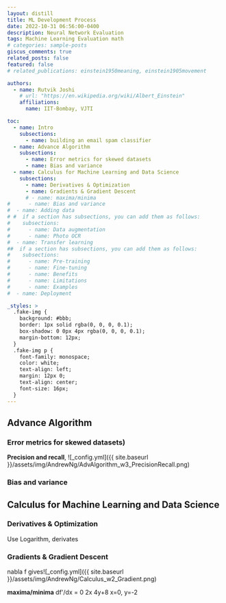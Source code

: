 ```yaml
---
layout: distill
title: ML Development Process
date: 2022-10-31 06:56:00-0400
description: Neural Network Evaluation
tags: Machine Learning Evaluation math
# categories: sample-posts
giscus_comments: true
related_posts: false
featured: false
# related_publications: einstein1950meaning, einstein1905movement

authors:
  - name: Rutvik Joshi
    # url: "https://en.wikipedia.org/wiki/Albert_Einstein"
    affiliations:
      name: IIT-Bombay, VJTI

toc:
  - name: Intro
    subsections:
      - name: building an email spam classifier
  - name: Advance Algorithm
    subsections:
      - name: Error metrics for skewed datasets
      - name: Bias and variance
  - name: Calculus for Machine Learning and Data Science
    subsections:
      - name: Derivatives & Optimization
      - name: Gradients & Gradient Descent
      # - name: maxima/minima
#      - name: Bias and variance
#  - name: Adding data
# #  if a section has subsections, you can add them as follows:
#    subsections:
#      - name: Data augmentation
#      - name: Photo OCR 
#  - name: Transfer learning
##  if a section has subsections, you can add them as follows:
#    subsections:
#      - name: Pre-training
#      - name: Fine-tuning
#      - name: Benefits
#      - name: Limitations
#      - name: Examples
#  - name: Deployment

_styles: >
  .fake-img {
    background: #bbb;
    border: 1px solid rgba(0, 0, 0, 0.1);
    box-shadow: 0 0px 4px rgba(0, 0, 0, 0.1);
    margin-bottom: 12px;
  }
  .fake-img p {
    font-family: monospace;
    color: white;
    text-align: left;
    margin: 12px 0;
    text-align: center;
    font-size: 16px;
  }
---
```

## Advance Algorithm

### Error metrics for skewed datasets) 
**Precision and recall**,
![_config.yml]({{ site.baseurl }}/assets/img/AndrewNg/AdvAlgorithm_w3_PrecisionRecall.png)

### Bias and variance

## Calculus for Machine Learning and Data Science
### Derivatives & Optimization
Use Logarithm, derivates

### Gradients & Gradient Descent
nabla f gives![_config.yml]({{ site.baseurl }}/assets/img/AndrewNg/Calculus_w2_Gradient.png)

**maxima/minima**
df'/dx = 0
2x
4y+8
x=0, y=-2